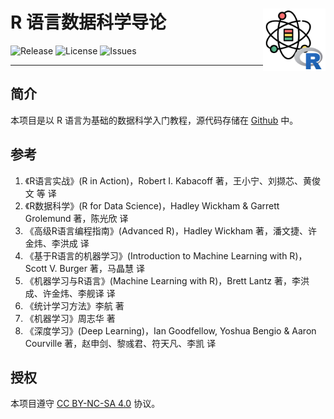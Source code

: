 # R 语言数据科学导论 <img src="images/data-science-introduction-with-r.png" align="right" alt="logo" height="100" style="border: none; float: right; height: 100px;">

![Release](https://img.shields.io/github/release/leovan/data-science-introduction-with-r.svg)
![License](https://img.shields.io/badge/license-CC%20BY--NC--SA%204.0-blue.svg)
![Issues](https://img.shields.io/github/issues/leovan/data-science-introduction-with-r.svg)

---

## 简介

本项目是以 R 语言为基础的数据科学入门教程，源代码存储在 [Github](https://github.com/leovan/data-science-introduction-with-r) 中。

## 参考

1. 《R语言实战》(R in Action)，Robert I. Kabacoff 著，王小宁、刘撷芯、黄俊文 等 译
2. 《R数据科学》(R for Data Science)，Hadley Wickham & Garrett Grolemund 著，陈光欣 译
3. 《高级R语言编程指南》(Advanced R)，Hadley Wickham 著，潘文捷、许金炜、李洪成 译
4. 《基于R语言的机器学习》(Introduction to Machine Learning with R)，Scott V. Burger 著，马晶慧 译
5. 《机器学习与R语言》(Machine Learning with R)，Brett Lantz 著，李洪成、许金炜、李舰译 译
6. 《统计学习方法》李航 著
7. 《机器学习》周志华 著
8. 《深度学习》(Deep Learning)，Ian Goodfellow, Yoshua Bengio & Aaron Courville 著，赵申剑、黎彧君、符天凡、李凯 译

## 授权

本项目遵守 [CC BY-NC-SA 4.0](http://creativecommons.org/licenses/by-nc-sa/4.0/) 协议。

